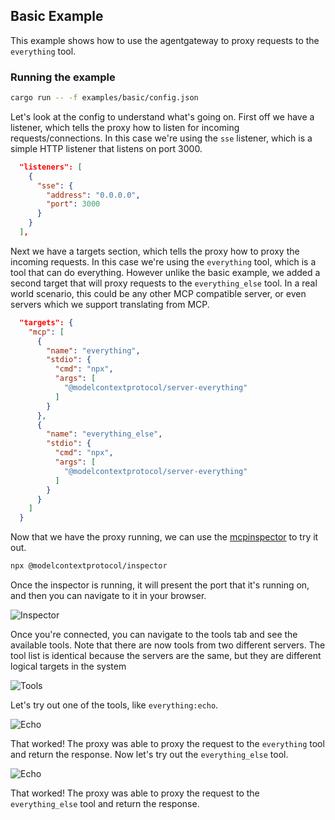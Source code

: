 ## Basic Example

This example shows how to use the agentgateway to proxy requests to the `everything` tool.

### Running the example

```bash
cargo run -- -f examples/basic/config.json
```

Let's look at the config to understand what's going on. First off we have a listener, which tells the proxy how to listen for incoming requests/connections. In this case we're using the `sse` listener, which is a simple HTTP listener that listens on port 3000.

```json
  "listeners": [
    {
      "sse": {
        "address": "0.0.0.0",
        "port": 3000
      }
    }
  ],
```

Next we have a targets section, which tells the proxy how to proxy the incoming requests. In this case we're using the `everything` tool, which is a tool that can do everything. However unlike the basic example, we added a second target that will proxy requests to the `everything_else` tool. In a real world scenario, this could be any other MCP compatible server, or even servers which we support translating from MCP.

```json
  "targets": {
    "mcp": [
      {
        "name": "everything",
        "stdio": {
          "cmd": "npx",
          "args": [
            "@modelcontextprotocol/server-everything"
          ]
        }
      },
      {
        "name": "everything_else",
        "stdio": {
          "cmd": "npx",
          "args": [
            "@modelcontextprotocol/server-everything"
          ]
        }
      }
    ]
  }
```

Now that we have the proxy running, we can use the [mcpinspector](https://github.com/modelcontextprotocol/inspector) to try it out.
```bash
npx @modelcontextprotocol/inspector
```
Once the inspector is running, it will present the port that it's running on, and then you can navigate to it in your browser.

![Inspector](./img/connect.png)

Once you're connected, you can navigate to the tools tab and see the available tools. Note that there are now tools from two different servers. The tool list is identical because the servers are the same, but they are different logical targets in the system 

![Tools](./img/tools.png)

Let's try out one of the tools, like `everything:echo`.

![Echo](./img/call_0.png)

That worked! The proxy was able to proxy the request to the `everything` tool and return the response. Now let's try out the `everything_else` tool.

![Echo](./img/call_1.png)

That worked! The proxy was able to proxy the request to the `everything_else` tool and return the response.


